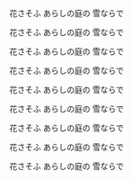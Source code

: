 
花さそふ あらしの庭の 雪ならで

花さそふ あらしの庭の 雪ならで

花さそふ あらしの庭の 雪ならで

花さそふ あらしの庭の 雪ならで

花さそふ あらしの庭の 雪ならで

花さそふ あらしの庭の 雪ならで

花さそふ あらしの庭の 雪ならで

花さそふ あらしの庭の 雪ならで

花さそふ あらしの庭の 雪ならで
